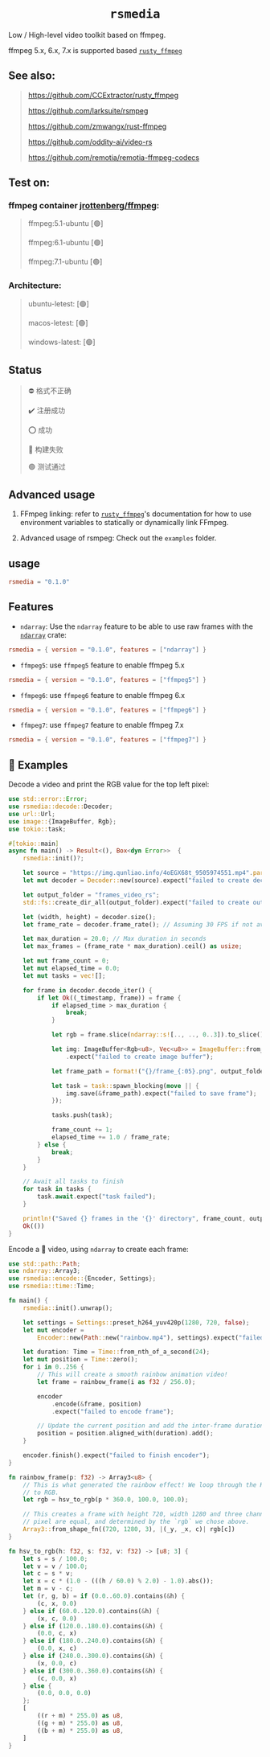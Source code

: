 <h1 align="center">
  <code>rsmedia</code>
</h1>

Low / High-level video toolkit based on ffmpeg.

ffmpeg 5.x, 6.x, 7.x is supported based [`rusty_ffmpeg`](https://github.com/CCExtractor/rusty_ffmpeg)

## See also: 
> https://github.com/CCExtractor/rusty_ffmpeg
> 
> https://github.com/larksuite/rsmpeg
> 
> https://github.com/zmwangx/rust-ffmpeg
> 
> https://github.com/oddity-ai/video-rs
> 
> https://github.com/remotia/remotia-ffmpeg-codecs

## Test on:

### ffmpeg container [jrottenberg/ffmpeg](https://github.com/jrottenberg/ffmpeg):
> ffmpeg:5.1-ubuntu [🟢]
> 
> ffmpeg:6.1-ubuntu [🟢]
>
> ffmpeg:7.1-ubuntu [🟢]

### Architecture:
> ubuntu-letest: [🟢]
> 
> macos-letest: [🟢]
>
> windows-latest: [🟢]

## Status
> ⛔ 格式不正确
> 
> ✔️ 注册成功
>
> ⭕ 成功
> 
> 🔴 构建失败
> 
> 🟢 测试通过


## Advanced usage

1. FFmpeg linking: refer to [`rusty_ffmpeg`](https://github.com/CCExtractor/rusty_ffmpeg)'s documentation for how to use environment variables to statically or dynamically link FFmpeg.

2. Advanced usage of rsmpeg: Check out the `examples` folder.

## usage

```toml
rsmedia = "0.1.0"
```

## Features

- `ndarray`:
Use the `ndarray` feature to be able to use raw frames with the
[`ndarray`](https://github.com/rust-ndarray/ndarray) crate:

```toml
rsmedia = { version = "0.1.0", features = ["ndarray"] }
```

- `ffmpeg5`:
    use `ffmpeg5` feature to enable ffmpeg 5.x

```toml
rsmedia = { version = "0.1.0", features = ["ffmpeg5"] }
```

- `ffmpeg6`:
    use `ffmpeg6` feature to enable ffmpeg 6.x

```toml
rsmedia = { version = "0.1.0", features = ["ffmpeg6"] }
```

- `ffmpeg7`:
    use `ffmpeg7` feature to enable ffmpeg 7.x

```toml
rsmedia = { version = "0.1.0", features = ["ffmpeg7"] }
```

## 📖 Examples

Decode a video and print the RGB value for the top left pixel:

```rust
use std::error::Error;
use rsmedia::decode::Decoder;
use url::Url;
use image::{ImageBuffer, Rgb};
use tokio::task;

#[tokio::main]
async fn main() -> Result<(), Box<dyn Error>>  {
    rsmedia::init()?;

    let source = "https://img.qunliao.info/4oEGX68t_9505974551.mp4".parse::<Url>().unwrap();
    let mut decoder = Decoder::new(source).expect("failed to create decoder");

    let output_folder = "frames_video_rs";
    std::fs::create_dir_all(output_folder).expect("failed to create output directory");

    let (width, height) = decoder.size();
    let frame_rate = decoder.frame_rate(); // Assuming 30 FPS if not available

    let max_duration = 20.0; // Max duration in seconds
    let max_frames = (frame_rate * max_duration).ceil() as usize;

    let mut frame_count = 0;
    let mut elapsed_time = 0.0;
    let mut tasks = vec![];

    for frame in decoder.decode_iter() {
        if let Ok((_timestamp, frame)) = frame {
            if elapsed_time > max_duration {
                break;
            }

            let rgb = frame.slice(ndarray::s![.., .., 0..3]).to_slice().unwrap();

            let img: ImageBuffer<Rgb<u8>, Vec<u8>> = ImageBuffer::from_raw(width, height, rgb.to_vec())
                .expect("failed to create image buffer");

            let frame_path = format!("{}/frame_{:05}.png", output_folder, frame_count);

            let task = task::spawn_blocking(move || {
                img.save(&frame_path).expect("failed to save frame");
            });

            tasks.push(task);

            frame_count += 1;
            elapsed_time += 1.0 / frame_rate;
        } else {
            break;
        }
    }

    // Await all tasks to finish
    for task in tasks {
        task.await.expect("task failed");
    }

    println!("Saved {} frames in the '{}' directory", frame_count, output_folder);
    Ok(())
}
```

Encode a 🌈 video, using `ndarray` to create each frame:

```rust
use std::path::Path;
use ndarray::Array3;
use rsmedia::encode::{Encoder, Settings};
use rsmedia::time::Time;

fn main() {
    rsmedia::init().unwrap();

    let settings = Settings::preset_h264_yuv420p(1280, 720, false);
    let mut encoder =
        Encoder::new(Path::new("rainbow.mp4"), settings).expect("failed to create encoder");

    let duration: Time = Time::from_nth_of_a_second(24);
    let mut position = Time::zero();
    for i in 0..256 {
        // This will create a smooth rainbow animation video!
        let frame = rainbow_frame(i as f32 / 256.0);

        encoder
            .encode(&frame, position)
            .expect("failed to encode frame");

        // Update the current position and add the inter-frame duration to it.
        position = position.aligned_with(duration).add();
    }

    encoder.finish().expect("failed to finish encoder");
}

fn rainbow_frame(p: f32) -> Array3<u8> {
    // This is what generated the rainbow effect! We loop through the HSV color spectrum and convert
    // to RGB.
    let rgb = hsv_to_rgb(p * 360.0, 100.0, 100.0);

    // This creates a frame with height 720, width 1280 and three channels. The RGB values for each
    // pixel are equal, and determined by the `rgb` we chose above.
    Array3::from_shape_fn((720, 1280, 3), |(_y, _x, c)| rgb[c])
}

fn hsv_to_rgb(h: f32, s: f32, v: f32) -> [u8; 3] {
    let s = s / 100.0;
    let v = v / 100.0;
    let c = s * v;
    let x = c * (1.0 - (((h / 60.0) % 2.0) - 1.0).abs());
    let m = v - c;
    let (r, g, b) = if (0.0..60.0).contains(&h) {
        (c, x, 0.0)
    } else if (60.0..120.0).contains(&h) {
        (x, c, 0.0)
    } else if (120.0..180.0).contains(&h) {
        (0.0, c, x)
    } else if (180.0..240.0).contains(&h) {
        (0.0, x, c)
    } else if (240.0..300.0).contains(&h) {
        (x, 0.0, c)
    } else if (300.0..360.0).contains(&h) {
        (c, 0.0, x)
    } else {
        (0.0, 0.0, 0.0)
    };
    [
        ((r + m) * 255.0) as u8,
        ((g + m) * 255.0) as u8,
        ((b + m) * 255.0) as u8,
    ]
}
```
